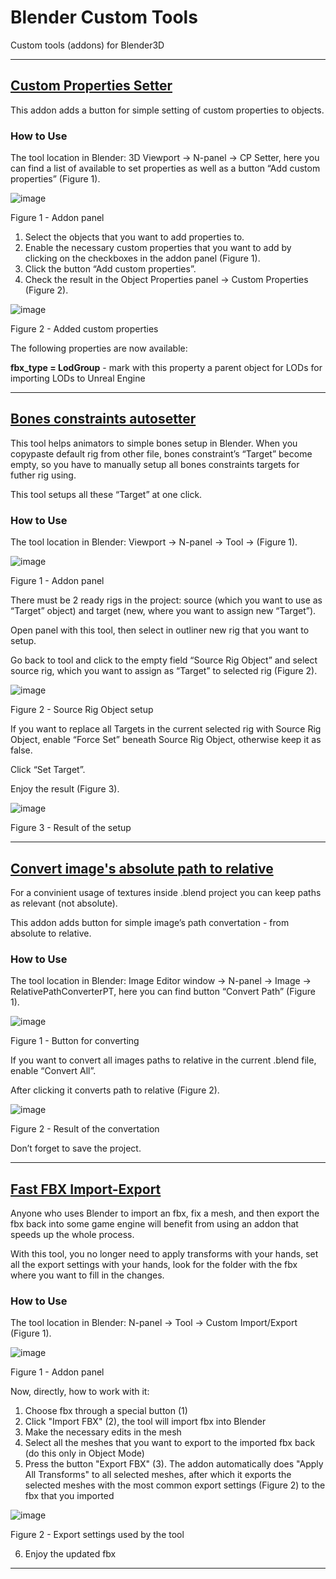 # Blender Custom Tools
Custom tools (addons) for Blender3D
***
## [Custom Properties Setter](https://github.com/andrey-aleks/Blender_Custom_Tools/blob/master/Scripts/custom_properties_setter.py)
This addon adds a button for simple setting of custom properties to objects.
### How to Use
The tool location in Blender: 3D Viewport → N-panel → CP Setter, here you can find a list of available to set properties as well as a button “Add custom properties” (Figure 1).

![image](https://user-images.githubusercontent.com/58087965/217100270-d9080da5-ab57-4131-8540-ab513f5423e3.png)

Figure 1 - Addon panel

1. Select the objects that you want to add properties to.
2. Enable the necessary custom properties that you want to add by clicking on the checkboxes in the addon panel (Figure 1).
3. Click the button “Add custom properties”.
4. Check the result in the Object Properties panel → Custom Properties (Figure 2).

![image](https://user-images.githubusercontent.com/58087965/217101730-fd6b87dd-a8fe-4b81-94ae-fd69d3d01ae5.png)

Figure 2 - Added custom properties

The following properties are now available:

**fbx_type = LodGroup** - mark with this property a parent object for LODs for importing LODs to Unreal Engine  
***
## [Bones constraints autosetter](https://github.com/andrey-aleks/Blender_Custom_Tools/blob/master/Scripts/bones_constraints_autosetter_addon.py)
This tool helps animators to simple bones setup in Blender. When you copypaste default rig from other file, bones constraint’s “Target” become empty, so you have to manually setup all bones constraints targets for futher rig using. 

This tool setups all these “Target” at one click.   
### How to Use
The tool location in Blender: Viewport → N-panel → Tool → (Figure 1).

![image](https://user-images.githubusercontent.com/58087965/217102153-6aada0db-3b6c-4cb5-a0e0-0f70d07e60c7.png)

Figure 1 - Addon panel

There must be 2 ready rigs in the project: source (which you want to use as “Target” object) and target (new, where you want to assign new “Target”). 

Open panel with this tool, then select in outliner new rig that you want to setup.

Go back to tool and click to the empty field “Source Rig Object” and select source rig, which you want to assign as “Target” to selected rig (Figure 2).

![image](https://user-images.githubusercontent.com/58087965/217102298-73d54cb8-9d77-4a1b-b6ad-abc2ebd7b8cf.png)

Figure 2 - Source Rig Object setup

If you want to replace all Targets in the current selected rig with Source Rig Object, enable “Force Set” beneath Source Rig Object, otherwise keep it as false.

Click “Set Target”.

Enjoy the result (Figure 3).

![image](https://user-images.githubusercontent.com/58087965/217102351-176b5689-8912-4140-92ff-63bb035a219b.png)

Figure 3 - Result of the setup

***
## [Convert image's absolute path to relative](https://github.com/andrey-aleks/Blender_Custom_Tools/blob/master/Scripts/relative_paths_converter_addon.py)
For a convinient usage of textures inside .blend project you can keep paths as relevant (not absolute). 

This addon adds button for simple image’s path convertation - from absolute to relative.

### How to Use
The tool location in Blender: Image Editor window → N-panel → Image → RelativePathConverterPT, here you can find button “Convert Path” (Figure 1).

![image](https://user-images.githubusercontent.com/58087965/217102829-8e9e2e51-1e54-4540-9397-0bf6f96e7165.png)

Figure 1 - Button for converting

If you want to convert all images paths to relative in the current .blend file, enable “Convert All”. 

After clicking it converts path to relative (Figure 2).

![image](https://user-images.githubusercontent.com/58087965/217102888-eaf214d6-66b9-4973-a9b5-46106d557aca.png)

Figure 2 - Result of the convertation

Don’t forget to save the project.
***
## [Fast FBX Import-Export](https://github.com/andrey-aleks/Blender_Custom_Tools/blob/master/Scripts/custom_export_addon.py)
Anyone who uses Blender to import an fbx, fix a mesh, and then export the fbx back into some game engine will benefit from using an addon that speeds up the whole process.

With this tool, you no longer need to apply transforms with your hands, set all the export settings with your hands, look for the folder with the fbx where you want to fill in the changes.

### How to Use
The tool location in Blender: N-panel → Tool → Custom Import/Export (Figure 1).

![image](https://user-images.githubusercontent.com/58087965/217105721-f6e1f165-3868-4fb5-ac28-918eb54f90a1.png)

Figure 1 - Addon panel

Now, directly, how to work with it:
1. Choose fbx through a special button (1)
2. Click "Import FBX" (2), the tool will import fbx into Blender
3. Make the necessary edits in the mesh
4. Select all the meshes that you want to export to the imported fbx back (do this only in Object Mode)
5. Press the button "Export FBX" (3). The addon automatically does "Apply All Transforms" to all selected meshes, after which it exports the selected meshes with the most common export settings (Figure 2) to the fbx that you imported

![image](https://user-images.githubusercontent.com/58087965/217105922-0c592ac7-9a87-486c-89d8-a61b15250cff.png)

Figure 2 - Export settings used by the tool

6. Enjoy the updated fbx
***
